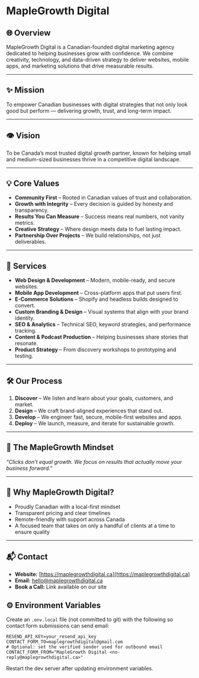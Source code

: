 # MapleGrowth Digital

## 🌐 Overview

MapleGrowth Digital is a Canadian-founded digital marketing agency dedicated to helping businesses grow with confidence. We combine creativity, technology, and data-driven strategy to deliver websites, mobile apps, and marketing solutions that drive measurable results.

---

## ✨ Mission

To empower Canadian businesses with digital strategies that not only look good but perform — delivering growth, trust, and long-term impact.

---

## 👁️ Vision

To be Canada’s most trusted digital growth partner, known for helping small and medium-sized businesses thrive in a competitive digital landscape.

---

## 💡 Core Values

- **Community First** – Rooted in Canadian values of trust and collaboration.
- **Growth with Integrity** – Every decision is guided by honesty and transparency.
- **Results You Can Measure** – Success means real numbers, not vanity metrics.
- **Creative Strategy** – Where design meets data to fuel lasting impact.
- **Partnership Over Projects** – We build relationships, not just deliverables.

---

## 📌 Services

- **Web Design & Development** – Modern, mobile-ready, and secure websites.
- **Mobile App Development** – Cross-platform apps that put users first.
- **E-Commerce Solutions** – Shopify and headless builds designed to convert.
- **Custom Branding & Design** – Visual systems that align with your brand identity.
- **SEO & Analytics** – Technical SEO, keyword strategies, and performance tracking.
- **Content & Podcast Production** – Helping businesses share stories that resonate.
- **Product Strategy** – From discovery workshops to prototyping and testing.

---

## 🛠️ Our Process

1. **Discover** – We listen and learn about your goals, customers, and market.
2. **Design** – We craft brand-aligned experiences that stand out.
3. **Develop** – We engineer fast, secure, mobile-first websites and apps.
4. **Deploy** – We launch, measure, and iterate for sustainable growth.

---

## 🌱 The MapleGrowth Mindset

_“Clicks don’t equal growth. We focus on results that actually move your business forward.”_

---

## 📍 Why MapleGrowth Digital?

- Proudly Canadian with a local-first mindset
- Transparent pricing and clear timelines
- Remote-friendly with support across Canada
- A focused team that takes on only a handful of clients at a time to ensure quality

---

## 📬 Contact

- **Website:** [https://maplegrowthdigital.ca](https://maplegrowthdigital.ca)
- **Email:** [hello@maplegrowthdigital.ca](mailto:hello@maplegrowthdigital.ca)
- **Book a Call:** Link available on our site

## ⚙️ Environment Variables

Create an `.env.local` file (not committed to git) with the following so contact form submissions can send email:

```
RESEND_API_KEY=your_resend_api_key
CONTACT_FORM_TO=maplegrowthdigital@gmail.com
# Optional: set the verified sender used for outbound email
CONTACT_FORM_FROM="MapleGrowth Digital <no-reply@maplegrowthdigital.ca>"
```

Restart the dev server after updating environment variables.
